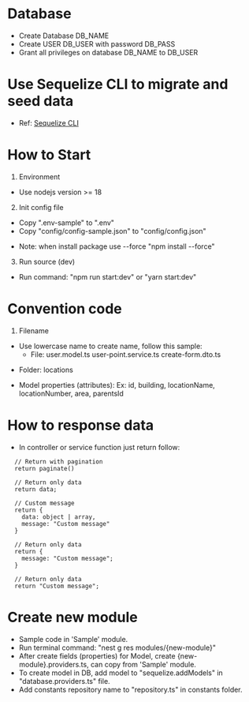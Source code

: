 # Database
- Create Database DB_NAME
- Create USER DB_USER with password DB_PASS
- Grant all privileges on database DB_NAME to DB_USER

# Use Sequelize CLI to migrate and seed data
- Ref: <a href="https://sequelize.org/docs/v6/other-topics/migrations/" target="_blank">Sequelize CLI</a> 

# How to Start

1. Environment
- Use nodejs version >= 18

2. Init config file
- Copy ".env-sample" to ".env"
- Copy "config/config-sample.json" to "config/config.json"

* Note: when install package use --force "npm install --force"

3. Run source (dev)
- Run command: "npm run start:dev" or "yarn start:dev"

# Convention code
1. Filename
- Use lowercase name to create name, follow this sample:
  + File:
    user.model.ts
    user-point.service.ts
    create-form.dto.ts
 + Folder:
    locations

- Model properties (attributes):
  Ex: id, building, locationName, locationNumber, area, parentsId

# How to response data
- In controller or service function just return follow:
```
  // Return with pagination
  return paginate()

  // Return only data
  return data;

  // Custom message
  return {
    data: object | array,
    message: "Custom message"
  }

  // Return only data
  return {
    message: "Custom message";
  }

  // Return only data
  return "Custom message";
```

# Create new module
- Sample code in 'Sample' module.
- Run terminal command: "nest g res modules/{new-module}"
- After create fields (properties) for Model, create {new-module}.providers.ts, can copy from 'Sample' module.
- To create model in DB, add model to "sequelize.addModels" in "database.providers.ts" file.
- Add constants repository name to "repository.ts" in constants folder.


